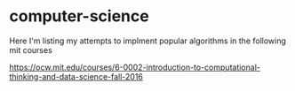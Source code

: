 # computer-science
Here I'm listing my attempts to implment popular algorithms in the following mit courses

https://ocw.mit.edu/courses/6-0002-introduction-to-computational-thinking-and-data-science-fall-2016
